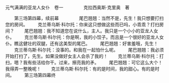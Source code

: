 元气满满的亚龙人女仆　卷一
　　
　　克拉西奥斯·克里奥　著

　　第三场第四幕，续前幕
　　
　　尾巴翘翘：当然不是，先生！我只想要打扫您的房间。
　　克兰蒂乌斯·科尔托：你来这只想做这些而已吗，小乖乖？打扫房间？
　　尾巴翘翘：我不知道您在说什么，主人。我只是一个小小的亚龙人女仆。
　　克兰蒂乌斯·科尔托：你是啊，我的小饺子。而且是一个很好的亚龙人女仆。瞧这健壮的双腿，还有这美型的尾巴。
　　尾巴翘翘：好害羞哦，先生！
　　克兰蒂乌斯·科尔托：没事的。和我在一起怕什么呢。
　　尾巴翘翘：我必须开始打扫了，先生。如果没做好女主人会杀了我的！
　　克兰蒂乌斯·科尔托：打扫，嗯？我有些活给你干。过来，擦亮我的矛。
　　尾巴翘翘：可它这么大个！我得弄一整晚呢！
　　克兰蒂乌斯·科尔托：有的是时间，我的甜心。有的是时间。
　　第三场第四幕终